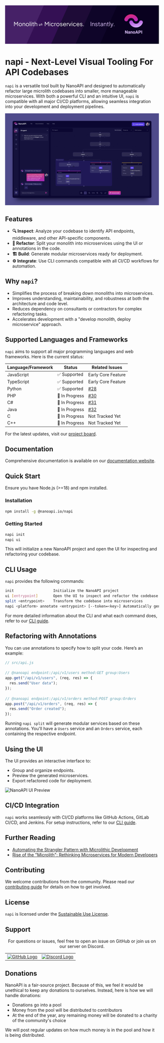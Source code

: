 ![NanoAPI Banner](/media/github-banner.png)

# napi - Next-Level Visual Tooling For API Codebases

`napi` is a versatile tool built by NanoAPI and designed to automatically refactor large microlith codebases into smaller, more manageable microservices. With both a powerful CLI and an intuitive UI, `napi` is compatible with all major CI/CD platforms, allowing seamless integration into your development and deployment pipelines.

![NanoAPI UI Overview](/media/hero-app.png)

## Features

- **🔍 Inspect**: Analyze your codebase to identify API endpoints, middleware, and other API-specific components.
- **📝 Refactor**: Split your monolith into microservices using the UI or annotations in the code.
- **🏗️ Build**: Generate modular microservices ready for deployment.
- **⚙️ Integrate**: Use CLI commands compatible with all CI/CD workflows for automation.

## Why `napi`?

- Simplifies the process of breaking down monoliths into microservices.
- Improves understanding, maintainability, and robustness at both the architecture and code level.
- Reduces dependency on consultants or contractors for complex refactoring tasks.
- Accelerates development with a "develop monolith, deploy microservice" approach.

## Supported Languages and Frameworks

`napi` aims to support all major programming languages and web frameworks. Here is the current status:

| Language/Framework | Status         | Related Issues                                      |
| ------------------ | -------------- | --------------------------------------------------- |
| JavaScript         | ✅ Supported   | Early Core Feature                                  |
| TypeScript         | ✅ Supported   | Early Core Feature                                  |
| Python             | ✅ Supported   | [#28](https://github.com/nanoapi-io/napi/issues/28) |
| PHP                | 🚧 In Progress | [#30](https://github.com/nanoapi-io/napi/issues/30) |
| C#                 | 🚧 In Progress | [#31](https://github.com/nanoapi-io/napi/issues/31) |
| Java               | 🚧 In Progress | [#32](https://github.com/nanoapi-io/napi/issues/32) |
| C                  | 🚧 In Progress | Not Tracked Yet                                     |
| C++                | 🚧 In Progress | Not Tracked Yet                                     |

For the latest updates, visit our [project board](https://github.com/nanoapi-io/napi/projects).

## Documentation

Comprehensive documentation is available on our [documentation website](https://nanoapi.io/docs/nanoapi).

## Quick Start

Ensure you have Node.js (>=18) and npm installed.

### Installation

```bash
npm install -g @nanoapi.io/napi
```

### Getting Started

```bash
napi init
napi ui
```

This will initialize a new NanoAPI project and open the UI for inspecting and refactoring your codebase.

## CLI Usage

`napi` provides the following commands:

```bash
init                  Initialize the NanoAPI project
ui [entrypoint]       Open the UI to inspect and refactor the codebase
split <entrypoint>    Transform the codebase into microservices
napi <platform> annotate <entrypoint> [--token=<key>] Automatically generate annotations for the codebase via OpenAI
```

For more detailed information about the CLI and what each command does, refer to our [CLI guide](https://nanoapi.io/docs/cli/).

## Refactoring with Annotations

You can use annotations to specify how to split your code. Here’s an example:

```typescript
// src/api.js

// @nanoapi endpoint:/api/v1/users method:GET group:Users
app.get("/api/v1/users", (req, res) => {
  res.send("User data");
});

// @nanoapi endpoint:/api/v1/orders method:POST group:Orders
app.post("/api/v1/orders", (req, res) => {
  res.send("Order created");
});
```

Running `napi split` will generate modular services based on these annotations. You'll have a `Users` service and an `Orders` service, each containing the respective endpoint.

## Using the UI

The UI provides an interactive interface to:

- Group and organize endpoints.
- Preview the generated microservices.
- Export refactored code for deployment.

![NanoAPI UI Preview](/media/screenshots/app-ui.png)

## CI/CD Integration

`napi` works seamlessly with CI/CD platforms like GitHub Actions, GitLab CI/CD, and Jenkins. For setup instructions, refer to our [CLI guide](https://nanoapi.io/docs/cli/).

## Further Reading

- [Automating the Strangler Pattern with Microlithic Development](https://medium.com/@joel_40950/automating-the-strangler-pattern-with-microlithic-development-241e4e0dd79b)
- [Rise of the "Microlith": Rethinking Microservices for Modern Developers](https://dev.to/nanojoel/open-sourcing-nanoapi-rethinking-microservices-for-modern-developers-14m2)

## Contributing

We welcome contributions from the community. Please read our [contributing guide](https://github.com/nanoapi-io/napi/blob/main/.github/CONTRIBUTING.md) for details on how to get involved.

## License

`napi` is licensed under the [Sustainable Use License](https://github.com/nanoapi-io/napi/blob/main/LICENSE.md).

## Support

<div align="center">
  <p>For questions or issues, feel free to open an issue on GitHub or join us on our server on Discord.</p>
  <table>
    <tr>
      <td valign="center">
        <a href="https://github.com/nanoapi-io/napi/issues/new/choose" target="_blank">
          <img src="https://upload.wikimedia.org/wikipedia/commons/9/91/Octicons-mark-github.svg" alt="GitHub Logo" width="50" />
        </a>
      </td>
      <td valign="center">
        <a href="https://discord.gg/4ZaQ347ZmQ" target="_blank">
          <img src="https://cdn.prod.website-files.com/6257adef93867e50d84d30e2/653714c1c2d8d50382c7df8a_636e0b5061df29d55a92d945_full_logo_blurple_RGB.svg" alt="Discord Logo" width="100" height="100" />
        </a>
      </td>
    </tr>
  </table>
</div>

## Donations

NanoAPI is a fair-source project. Because of this, we feel it would be unethical to keep any donations to ourselves. Instead, here is how we will handle donations:

- Donations go into a pool
- Money from the pool will be distributed to contributors
- At the end of the year, any remaining money will be donated to a charity of the community's choice

We will post regular updates on how much money is in the pool and how it is being distributed.
